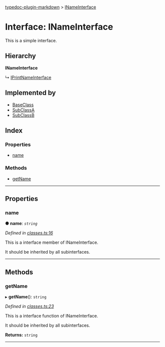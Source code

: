 [typedoc-plugin-markdown](../README.md) > [INameInterface](../interfaces/inameinterface.md)

# Interface: INameInterface

This is a simple interface.

## Hierarchy

**INameInterface**

↳  [IPrintNameInterface](iprintnameinterface.md)

## Implemented by

* [BaseClass](../classes/baseclass.md)
* [SubClassA](../classes/subclassa.md)
* [SubClassB](../classes/subclassb.md)

## Index

### Properties

* [name](inameinterface.md#markdown-header-name)

### Methods

* [getName](inameinterface.md#markdown-header-getname)

---

## Properties

###  name

**●  name**:  *`string`* 

*Defined in [classes.ts:16](https://bitbucket.org/owner/repository_name/src/master/src/classes.ts?fileviewer&amp;#x3D;file-view-default#classes.ts-16)*

This is a interface member of INameInterface.

It should be inherited by all subinterfaces.

___

## Methods

###  getName

▸ **getName**(): `string`

*Defined in [classes.ts:23](https://bitbucket.org/owner/repository_name/src/master/src/classes.ts?fileviewer&amp;#x3D;file-view-default#classes.ts-23)*

This is a interface function of INameInterface.

It should be inherited by all subinterfaces.

**Returns:** `string`

___

